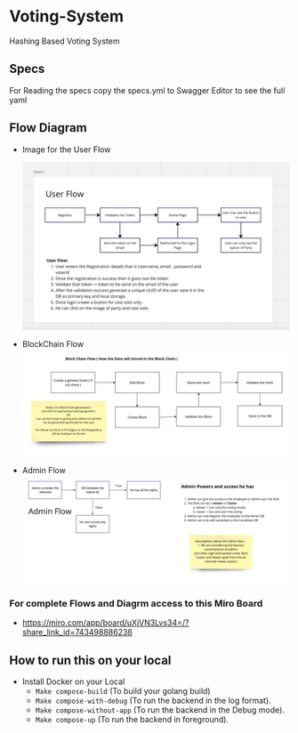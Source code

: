 # Voting-System

Hashing Based Voting System

## Specs

For Reading the specs copy the specs.yml to Swagger Editor to see the full yaml

## Flow Diagram

- Image for the User Flow

  ![Alt Text](/flow-images/User-Flow.png)

- BlockChain Flow
  ![Alt Text](/flow-images/Voting%20System%20-%20Block%20Chain%20Flow.jpg)

- Admin Flow 
    ![Alt Text](/flow-images/Voting%20System%20-%20Admin%20Flow.jpeg)

### For complete Flows and Diagrm access to this Miro Board

- https://miro.com/app/board/uXjVN3Lvs34=/?share_link_id=743498886238


## How to run this on your local

- Install Docker on your Local
  - `Make compose-build` (To build your golang build)
  - `Make compose-with-debug` (To run the backend in the log format).
  - `Make compose-without-app` (To run the backend in the Debug mode).
  - `Make compose-up` (To run the backend in foreground).